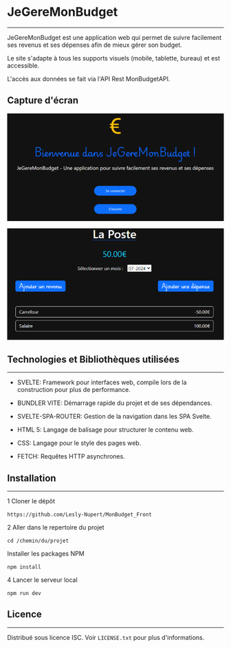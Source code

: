 # JeGereMonBudget
***
JeGereMonBudget est une application web qui permet de suivre facilement ses revenus et ses dépenses afin de mieux gérer son budget.

Le site s'adapte à tous les supports visuels (mobile, tablette, bureau) et est accessible.

L'accès aux données se fait via l'API Rest MonBudgetAPI.

## Capture d'écran
![Capture page d'accueil du site](/public/img_JeGereMonBudget.png)

![Capture page d'accueil du site](/public/img_JeGereMonBudget2.png)

## Technologies et Bibliothèques utilisées
***
* SVELTE: Framework pour interfaces web, compile lors de la construction pour plus de performance.

* BUNDLER VITE: Démarrage rapide du projet et de ses dépendances.

* SVELTE-SPA-ROUTER: Gestion de la navigation dans les SPA Svelte.

* HTML 5: Langage de balisage pour structurer le contenu web.

* CSS: Langage pour le style des pages web.

* FETCH: Requêtes HTTP asynchrones.

## Installation
***
1 Cloner le dépôt
```
https://github.com/Lesly-Nupert/MonBudget_Front
```
2 Aller dans le repertoire du projet
```
cd /chemin/du/projet
```
 Installer les packages NPM
```
npm install
```
4 Lancer le serveur local
```
npm run dev
```

## Licence 
***
Distribué sous licence ISC. Voir ```LICENSE.txt``` pour plus d'informations.